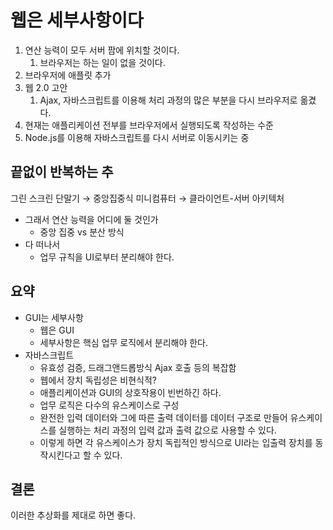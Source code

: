 # 웹은 세부사항이다

1. 연산 능력이 모두 서버 팜에 위치할 것이다.
   1. 브라우저는 하는 일이 없을 것이다.
2. 브라우저에 애플릿 추가
3. 웹 2.0 고안
   1. Ajax, 자바스크립트를 이용해 처리 과정의 많은 부분을 다시 브라우저로 옮겼다.
4. 현재는 애플리케이션 전부를 브라우저에서 실행되도록 작성하는 수준
5. Node.js를 이용해 자바스크립트를 다시 서버로 이동시키는 중

## 끝없이 반복하는 추

그린 스크린 단말기 → 중앙집중식 미니컴퓨터 → 클라이언트-서버 아키텍처

- 그래서 연산 능력을 어디에 둘 것인가
  - 중앙 집중 vs 분산 방식
- 다 떠나서
  - 업무 규칙을 UI로부터 분리해야 한다.

## 요약

- GUI는 세부사항
  - 웹은 GUI
  - 세부사항은 핵심 업무 로직에서 분리해야 한다.
- 자바스크립트
  - 유효성 검증, 드래그앤드롭방식 Ajax 호출 등의 복잡함
  - 웹에서 장치 독립성은 비현식적?
  - 애플리케이션과 GUI의 상호작용이 빈번하긴 하다.
  - 업무 로직은 다수의 유스케이스로 구성
  - 완전한 입력 데이터와 그에 따른 출력 데이터를 데이터 구조로 만들어 유스케이스를 실행하는 처리 과정의 입력 값과 출력 값으로 사용할 수 있다.
  - 이렇게 하면 각 유스케이스가 장치 독립적인 방식으로 UI라는 입출력 장치를 동작시킨다고 할 수 있다.

## 결론

이러한 추상화를 제대로 하면 좋다.
